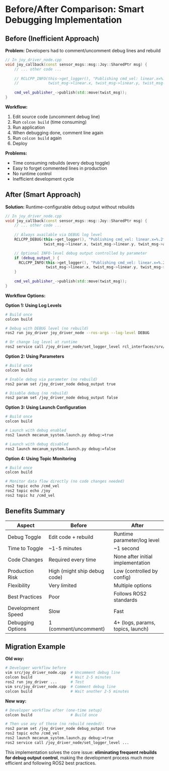 # Before/After Comparison: Smart Debugging Implementation

## Before (Inefficient Approach)

**Problem:** Developers had to comment/uncomment debug lines and rebuild

```cpp
// In joy_driver_node.cpp
void joy_callback(const sensor_msgs::msg::Joy::SharedPtr msg) {
    // ... other code ...
    
    // RCLCPP_INFO(this->get_logger(), "Publishing cmd_vel: linear.x=%.2f, linear.y=%.2f, angular.z=%.2f",
    //             twist_msg->linear.x, twist_msg->linear.y, twist_msg->angular.z);
    
    cmd_vel_publisher_->publish(std::move(twist_msg));
}
```

**Workflow:**
1. Edit source code (uncomment debug line)
2. Run `colcon build` (time consuming)
3. Run application
4. When debugging done, comment line again
5. Run `colcon build` again
6. Deploy

**Problems:**
- Time consuming rebuilds (every debug toggle)
- Easy to forget commented lines in production
- No runtime control
- Inefficient development cycle

## After (Smart Approach)

**Solution:** Runtime-configurable debug output without rebuilds

```cpp
// In joy_driver_node.cpp
void joy_callback(const sensor_msgs::msg::Joy::SharedPtr msg) {
    // ... other code ...
    
    // Always available via DEBUG log level
    RCLCPP_DEBUG(this->get_logger(), "Publishing cmd_vel: linear.x=%.2f, linear.y=%.2f, angular.z=%.2f",
                 twist_msg->linear.x, twist_msg->linear.y, twist_msg->angular.z);

    // Optional INFO-level debug output controlled by parameter
    if (debug_output_) {
      RCLCPP_INFO(this->get_logger(), "Publishing cmd_vel: linear.x=%.2f, linear.y=%.2f, angular.z=%.2f",
                  twist_msg->linear.x, twist_msg->linear.y, twist_msg->angular.z);
    }
    
    cmd_vel_publisher_->publish(std::move(twist_msg));
}
```

**Workflow Options:**

**Option 1: Using Log Levels**
```bash
# Build once
colcon build

# Debug with DEBUG level (no rebuild)
ros2 run joy_driver joy_driver_node --ros-args --log-level DEBUG

# Or change log level at runtime
ros2 service call /joy_driver_node/set_logger_level rcl_interfaces/srv/SetLoggerLevel "{name: 'joy_driver_node', level: 'DEBUG'}"
```

**Option 2: Using Parameters**
```bash
# Build once
colcon build

# Enable debug via parameter (no rebuild)
ros2 param set /joy_driver_node debug_output true

# Disable debug (no rebuild)
ros2 param set /joy_driver_node debug_output false
```

**Option 3: Using Launch Configuration**
```bash
# Build once
colcon build

# Launch with debug enabled
ros2 launch mecanum_system.launch.py debug:=true

# Launch with debug disabled
ros2 launch mecanum_system.launch.py debug:=false
```

**Option 4: Using Topic Monitoring**
```bash
# Build once
colcon build

# Monitor data flow directly (no code changes needed)
ros2 topic echo /cmd_vel
ros2 topic echo /joy
ros2 topic hz /cmd_vel
```

## Benefits Summary

| Aspect | Before | After |
|--------|--------|-------|
| Debug Toggle | Edit code + rebuild | Runtime parameter/log level |
| Time to Toggle | ~1-5 minutes | ~1 second |
| Code Changes | Required every time | None after initial implementation |
| Production Risk | High (might ship debug code) | Low (controlled by config) |
| Flexibility | Very limited | Multiple options |
| Best Practices | Poor | Follows ROS2 standards |
| Development Speed | Slow | Fast |
| Debugging Options | 1 (comment/uncomment) | 4+ (logs, params, topics, launch) |

## Migration Example

**Old way:**
```bash
# Developer workflow before
vim src/joy_driver_node.cpp  # Uncomment debug line
colcon build                 # Wait 2-5 minutes
ros2 run joy_driver ...      # Test
vim src/joy_driver_node.cpp  # Comment debug line  
colcon build                 # Wait another 2-5 minutes
```

**New way:**
```bash
# Developer workflow after (one-time setup)
colcon build                 # Build once

# Then use any of these (no rebuild needed):
ros2 param set /joy_driver_node debug_output true
ros2 topic echo /cmd_vel
ros2 launch mecanum_system.launch.py debug:=true
ros2 service call /joy_driver_node/set_logger_level ...
```

This implementation solves the core issue: **eliminating frequent rebuilds for debug output control**, making the development process much more efficient and following ROS2 best practices.